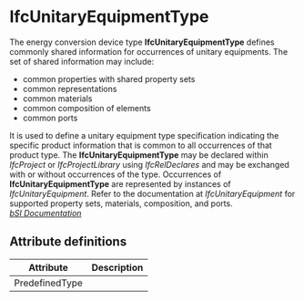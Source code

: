 IfcUnitaryEquipmentType
=======================
The energy conversion device type **IfcUnitaryEquipmentType** defines commonly
shared information for occurrences of unitary equipments. The set of shared
information may include:  
  
* common properties with shared property sets  
* common representations  
* common materials  
* common composition of elements  
* common ports  
  
It is used to define a unitary equipment type specification indicating the
specific product information that is common to all occurrences of that product
type. The **IfcUnitaryEquipmentType** may be declared within _IfcProject_ or
_IfcProjectLibrary_ using _IfcRelDeclares_ and may be exchanged with or
without occurrences of the type. Occurrences of **IfcUnitaryEquipmentType**
are represented by instances of _IfcUnitaryEquipment_. Refer to the
documentation at _IfcUnitaryEquipment_ for supported property sets, materials,
composition, and ports.  
[ _bSI
Documentation_](https://standards.buildingsmart.org/IFC/DEV/IFC4_2/FINAL/HTML/schema/ifchvacdomain/lexical/ifcunitaryequipmenttype.htm)


Attribute definitions
---------------------
| Attribute      | Description   |
|----------------|---------------|
| PredefinedType |               |

